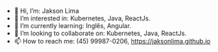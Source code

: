 - 👋 Hi, I’m: Jakson Lima
- 👀 I’m interested in: Kubernetes, Java, ReactJs.
- 🌱 I’m currently learning: Inglês, Angular.
- 💞️ I’m looking to collaborate on: Kubernetes, Java, ReactJs.
- 📫 How to reach me: (45) 99987-0206, https://jaksonlima.github.io

<!---
jaksonlimaamcom/jaksonlimaamcom is a ✨ special ✨ repository because its `README.md` (this file) appears on your GitHub profile.
You can click the Preview link to take a look at your changes.
--->

